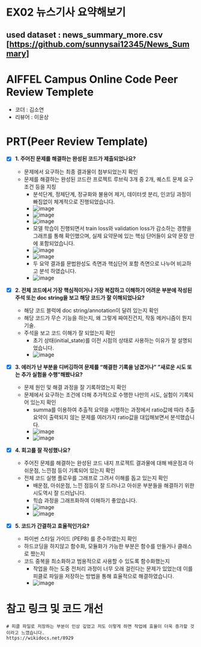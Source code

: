# EX02 뉴스기사 요약해보기
## used dataset : news_summary_more.csv [https://github.com/sunnysai12345/News_Summary]

# AIFFEL Campus Online Code Peer Review Templete
- 코더 : 김소연
- 리뷰어 : 이윤상


# PRT(Peer Review Template)
- [x]  **1. 주어진 문제를 해결하는 완성된 코드가 제출되었나요?**
    - 문제에서 요구하는 최종 결과물이 첨부되었는지 확인
    - 문제를 해결하는 완성된 코드란 프로젝트 루브릭 3개 중 2개, 
    퀘스트 문제 요구조건 등을 지칭
        - 분석단계, 정제단계, 정규화와 불용어 제거, 데이터셋 분리, 인코딩 과정이 빠짐없이 체계적으로 진행되었습니다.
        - ![image](https://github.com/lys678/Exploration/assets/137245511/d9f4d766-43a1-4b46-b6a1-970cc02f19a5)
        - ![image](https://github.com/lys678/Exploration/assets/137245511/8db60ea2-0bf3-4062-abf7-10994025186b)
        - ![image](https://github.com/lys678/Exploration/assets/137245511/9f612b48-ecf0-4b55-8596-d8df3d60e5b8)
        - 모델 학습이 진행되면서 train loss와 validation loss가 감소하는 경향을 그래프를 통해 확인했으며, 실제 요약문에 있는 핵심 단어들이 요약 문장 안에 포함되었습니다.
        - ![image](https://github.com/lys678/Exploration/assets/137245511/bd965fb1-37af-4ee3-93fe-cd17073b3499)
        - ![image](https://github.com/lys678/Exploration/assets/137245511/a37a750c-f0a8-4ce1-9394-faf7ba92a62b)
        - 두 요약 결과를 문법완성도 측면과 핵심단어 포함 측면으로 나누어 비교하고 분석 하였습니다.
        - ![image](https://github.com/lys678/Exploration/assets/137245511/e0550794-8d98-49d2-8e11-d6189c14826c)



- [X]  **2. 전체 코드에서 가장 핵심적이거나 가장 복잡하고 이해하기 어려운 부분에 작성된 
주석 또는 doc string을 보고 해당 코드가 잘 이해되었나요?**
    - 해당 코드 블럭에 doc string/annotation이 달려 있는지 확인
    - 해당 코드가 무슨 기능을 하는지, 왜 그렇게 짜여진건지, 작동 메커니즘이 뭔지 기술.
    - 주석을 보고 코드 이해가 잘 되었는지 확인
        - 초기 상태(initial_state)를 이전 시점의 상태로 사용하는 이유가 잘 설명되었습니다.
        - ![image](https://github.com/lys678/Exploration/assets/137245511/7f9c1eeb-753f-41dd-8893-2ff0e35b60f9)


        
- [X]  **3. 에러가 난 부분을 디버깅하여 문제를 “해결한 기록을 남겼거나” 
”새로운 시도 또는 추가 실험을 수행”해봤나요?**
    - 문제 원인 및 해결 과정을 잘 기록하였는지 확인
    - 문제에서 요구하는 조건에 더해 추가적으로 수행한 나만의 시도, 
    실험이 기록되어 있는지 확인
        - summa를 이용하여 추출적 요약을 시행하는 과정에서 ratio값에 따라 추출 요약이 출력되지 않는 문제를 여러가지 ratio값을 대입해보면서 분석했습니다.
        - ![image](https://github.com/lys678/Exploration/assets/137245511/c5903307-5355-4de4-91b8-b885d7c9ef5c)
        - ![image](https://github.com/lys678/Exploration/assets/137245511/ef0c16f4-e751-4af6-901f-0a252346beaf)

       
- [X]  **4. 회고를 잘 작성했나요?**
    - 주어진 문제를 해결하는 완성된 코드 내지 프로젝트 결과물에 대해
    배운점과 아쉬운점, 느낀점 등이 기록되어 있는지 확인
    - 전체 코드 실행 플로우를 그래프로 그려서 이해를 돕고 있는지 확인
        - 배운점, 아쉬운점, 느낀 점등이 잘 드러나고 아쉬운 부분들을 해결하기 위한 시도역시 잘 드러납니다.
        - 힉습 과정을 그래프화하여 이해하기 좋았습니다.
        - ![image](https://github.com/lys678/Exploration/assets/137245511/352022c1-b2e2-44be-aac9-c965c145f0a4)
        - ![image](https://github.com/lys678/Exploration/assets/137245511/0e44eea9-9c79-40d8-aa2c-3ca18d32931c)



        
- [X]  **5. 코드가 간결하고 효율적인가요?**
    - 파이썬 스타일 가이드 (PEP8) 를 준수하였는지 확인
    - 하드코딩을 하지않고 함수화, 모듈화가 가능한 부분은 함수를 만들거나 클래스로 짰는지
    - 코드 중복을 최소화하고 범용적으로 사용할 수 있도록 함수화했는지
        - 작업을 하는 도중 전처리 과정이 너무 오래 걸린다는 문제가 있었는데 이를 피클로 파일을 저장하는 방법을 통해 효율적으로 해결하였습니다.
        - ![image](https://github.com/lys678/Exploration/assets/137245511/6f06dafb-fa72-4ccc-8845-172c8218485a)



# 참고 링크 및 코드 개선
```
# 피클 파일로 저장하는 부분이 인상 깊었고 저도 이렇게 하면 작업에 효율이 더욱 증가할 것이라고 느꼈습니다.
https://wikidocs.net/8929
```
